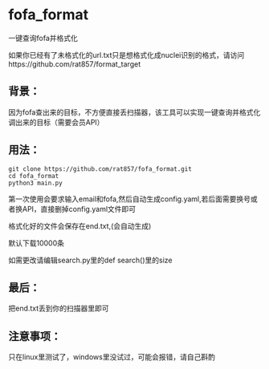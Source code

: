 # fofa_format
一键查询fofa并格式化

如果你已经有了未格式化的url.txt只是想格式化成nuclei识别的格式，请访问https://github.com/rat857/format_target

## 背景：

因为fofa查出来的目标，不方便直接丢扫描器，该工具可以实现一键查询并格式化调出来的目标（需要会员API）

## 用法：

```shell
git clone https://github.com/rat857/fofa_format.git
cd fofa_format
python3 main.py
```

第一次使用会要求输入email和fofa,然后自动生成config.yaml,若后面需要换号或者换API，直接删掉config.yaml文件即可

格式化好的文件会保存在end.txt,(会自动生成)

默认下载10000条

如需更改请编辑search.py里的def search()里的size

## 最后：

把end.txt丢到你的扫描器里即可

## 注意事项：

只在linux里测试了，windows里没试过，可能会报错，请自己斟酌
